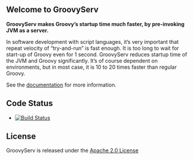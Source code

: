 ## Welcome to GroovyServ

**GroovyServ makes Groovy’s startup time much faster, by pre-invoking JVM as a server.**

In software development with script languages, it’s very important that repeat velocity of “try-and-run” is fast enough. It is too long to wait for start-up of Groovy even for 1 second. GroovyServ reduces startup time of the JVM and Groovy significantly. It’s of course dependent on environments, but in most case, it is 10 to 20 times faster than regular Groovy.

See the [documentation](http://kobo.github.com/groovyserv/) for more information.

## Code Status

* [![Build Status](https://drone.io/github.com/kobo/groovyserv/status.png)](https://drone.io/github.com/kobo/groovyserv/latest)

## License

GroovyServ is released under the [Apache 2.0 License](http://www.apache.org/licenses/LICENSE-2.0)

